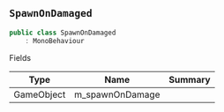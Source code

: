 ## `SpawnOnDamaged`

```csharp
public class SpawnOnDamaged
    : MonoBehaviour

```

Fields

| Type | Name | Summary | 
| --- | --- | --- | 
| GameObject | m_spawnOnDamage |  | 


